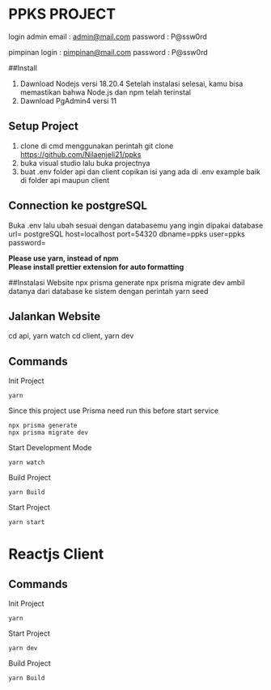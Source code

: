 # **PPKS PROJECT**

login admin
email   : admin@mail.com
password : P@ssw0rd

pimpinan login : pimpinan@mail.com
password : P@ssw0rd

##Install
1. Dawnload Nodejs versi 18.20.4
   Setelah instalasi selesai, kamu bisa memastikan bahwa Node.js dan npm telah terinstal
2. Dawnload PgAdmin4 versi 11


## Setup Project
1. clone di cmd menggunakan perintah git clone https://github.com/Nilaenjeli21/ppks
2. buka visual studio lalu buka projectnya
3. buat .env folder api dan client copikan isi yang ada di .env example baik di folder api maupun client

## Connection ke postgreSQL
Buka .env lalu ubah sesuai dengan databasemu yang ingin dipakai 
database url= postgreSQL
host=localhost
port=54320 
dbname=ppks 
user=ppks 
password=

**Please use yarn, instead of npm**\
**Please install prettier extension for auto formatting**

##Instalasi Website
npx prisma generate
npx prisma migrate dev
ambil datanya dari database ke sistem dengan perintah
yarn seed

## Jalankan Website
cd api, yarn watch
cd client, yarn dev

## Commands
Init Project
```
yarn
```

Since this project use Prisma need run this before start service
```
npx prisma generate
npx prisma migrate dev
```

Start Development Mode
```
yarn watch
```

Build Project
```
yarn Build
```

Start Project
```
yarn start
```

# Reactjs Client

## Commands
Init Project
```
yarn
```

Start Project
```
yarn dev
```

Build Project
```
yarn Build
```
